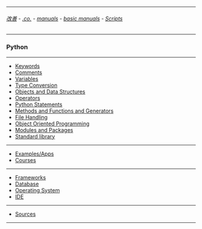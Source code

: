 
---

###### [改善](https://github.com/ttltrk/0C/blob/master/README.MD) - [.co.](https://github.com/ttltrk/PRG/blob/master/CODING.MD) - [manuals](https://github.com/ttltrk/PRG/blob/master/MAN.MD) - [basic manuals](https://github.com/ttltrk/PRG/blob/master/MANUALS.MD) - [Scripts](https://github.com/ttltrk/PRG/blob/master/PY/DOC/SC/SC.MD)

---

### Python

---

* [Keywords](https://github.com/ttltrk/PRG/blob/master/PY/DOC/OPYM/KEYW/KEY_IDE.MD)
* [Comments](https://github.com/ttltrk/PRG/blob/master/PY/DOC/OPYM/COMM/COMM.MD)
* [Variables](https://github.com/ttltrk/PRG/blob/master/PY/DOC/OPYM/VAR/VAR.MD)
* [Type Conversion]()
* [Objects and Data Structures](https://github.com/ttltrk/PRG/blob/master/PY/DOC/OPYM/01_OBJ_DS/OBJ_DS.MD)
* [Operators](https://github.com/ttltrk/PRG/blob/master/PY/DOC/OPYM/02_COM_OP/CO.MD)</a>
* [Python Statements](https://github.com/ttltrk/PRG/blob/master/PY/DOC/OPYM/03_PY_ST/PY_ST.MD)
* [Methods and Functions and Generators](https://github.com/ttltrk/PRG/blob/master/PY/DOC/OPYM/04_MET_FUN/MET_FUN.MD)
* [File Handling]()
* [Object Oriented Programming](https://github.com/ttltrk/PRG/blob/master/PY/DOC/OPYM/05_OOP/OOP.MD)
* [Modules and Packages](https://github.com/ttltrk/PRG/blob/master/PY/DOC/OPYM/07_MOD_PACK/MOD_PACK/MOD_PACK.MD)
* [Standard library]()

---

* [Examples/Apps](https://github.com/ttltrk/PRG/blob/master/PY/DOC/OPYM/999_EXAMPLES/EXAM.MD)
* [Courses](https://github.com/ttltrk/PRG/blob/master/PY/DOC/OPYM/13/COURSES.MD)

---

* [Frameworks](https://github.com/ttltrk/PRG/blob/master/PY/DOC/OPYM/08/FRAME.MD)
* [Database](https://github.com/ttltrk/PRG/blob/master/PY/DOC/OPYM/09/DB.MD)
* [Operating System](https://github.com/ttltrk/PRG/blob/master/PY/DOC/OPYM/12/OS.MD)
* [IDE](https://github.com/ttltrk/PRG/blob/master/PY/DOC/OPYM/10/IDE.MD)

---

* [Sources](https://github.com/ttltrk/PRG/blob/master/PY/DOC/OPYM/11/SRC.MD)

---  
  

   





